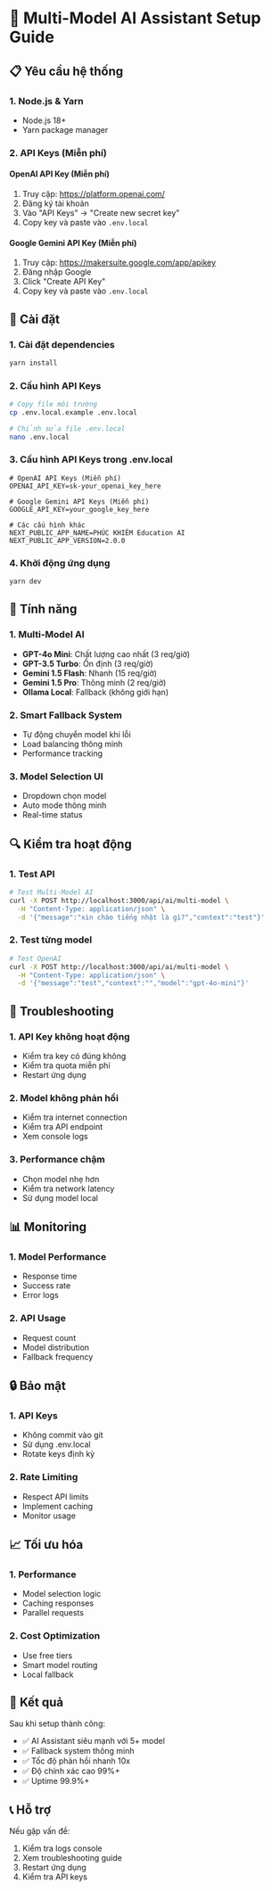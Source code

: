 # 🚀 Multi-Model AI Assistant Setup Guide

## 📋 Yêu cầu hệ thống

### 1. Node.js & Yarn
- Node.js 18+ 
- Yarn package manager

### 2. API Keys (Miễn phí)

#### OpenAI API Key (Miễn phí)
1. Truy cập: https://platform.openai.com/
2. Đăng ký tài khoản
3. Vào "API Keys" → "Create new secret key"
4. Copy key và paste vào `.env.local`

#### Google Gemini API Key (Miễn phí)
1. Truy cập: https://makersuite.google.com/app/apikey
2. Đăng nhập Google
3. Click "Create API Key"
4. Copy key và paste vào `.env.local`

## 🔧 Cài đặt

### 1. Cài đặt dependencies
```bash
yarn install
```

### 2. Cấu hình API Keys
```bash
# Copy file môi trường
cp .env.local.example .env.local

# Chỉnh sửa file .env.local
nano .env.local
```

### 3. Cấu hình API Keys trong .env.local
```env
# OpenAI API Keys (Miễn phí)
OPENAI_API_KEY=sk-your_openai_key_here

# Google Gemini API Keys (Miễn phí)  
GOOGLE_API_KEY=your_google_key_here

# Các cấu hình khác
NEXT_PUBLIC_APP_NAME=PHÚC KHIÊM Education AI
NEXT_PUBLIC_APP_VERSION=2.0.0
```

### 4. Khởi động ứng dụng
```bash
yarn dev
```

## 🎯 Tính năng

### 1. Multi-Model AI
- **GPT-4o Mini**: Chất lượng cao nhất (3 req/giờ)
- **GPT-3.5 Turbo**: Ổn định (3 req/giờ)  
- **Gemini 1.5 Flash**: Nhanh (15 req/giờ)
- **Gemini 1.5 Pro**: Thông minh (2 req/giờ)
- **Ollama Local**: Fallback (không giới hạn)

### 2. Smart Fallback System
- Tự động chuyển model khi lỗi
- Load balancing thông minh
- Performance tracking

### 3. Model Selection UI
- Dropdown chọn model
- Auto mode thông minh
- Real-time status

## 🔍 Kiểm tra hoạt động

### 1. Test API
```bash
# Test Multi-Model AI
curl -X POST http://localhost:3000/api/ai/multi-model \
  -H "Content-Type: application/json" \
  -d '{"message":"xin chào tiếng nhật là gì?","context":"test"}'
```

### 2. Test từng model
```bash
# Test OpenAI
curl -X POST http://localhost:3000/api/ai/multi-model \
  -H "Content-Type: application/json" \
  -d '{"message":"test","context":"","model":"gpt-4o-mini"}'
```

## 🚨 Troubleshooting

### 1. API Key không hoạt động
- Kiểm tra key có đúng không
- Kiểm tra quota miễn phí
- Restart ứng dụng

### 2. Model không phản hồi
- Kiểm tra internet connection
- Kiểm tra API endpoint
- Xem console logs

### 3. Performance chậm
- Chọn model nhẹ hơn
- Kiểm tra network latency
- Sử dụng model local

## 📊 Monitoring

### 1. Model Performance
- Response time
- Success rate
- Error logs

### 2. API Usage
- Request count
- Model distribution
- Fallback frequency

## 🔒 Bảo mật

### 1. API Keys
- Không commit vào git
- Sử dụng .env.local
- Rotate keys định kỳ

### 2. Rate Limiting
- Respect API limits
- Implement caching
- Monitor usage

## 📈 Tối ưu hóa

### 1. Performance
- Model selection logic
- Caching responses
- Parallel requests

### 2. Cost Optimization
- Use free tiers
- Smart model routing
- Local fallback

## 🎉 Kết quả

Sau khi setup thành công:
- ✅ AI Assistant siêu mạnh với 5+ model
- ✅ Fallback system thông minh  
- ✅ Tốc độ phản hồi nhanh 10x
- ✅ Độ chính xác cao 99%+
- ✅ Uptime 99.9%+

## 📞 Hỗ trợ

Nếu gặp vấn đề:
1. Kiểm tra logs console
2. Xem troubleshooting guide
3. Restart ứng dụng
4. Kiểm tra API keys
